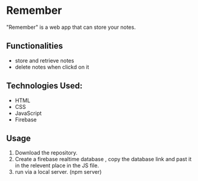 # Remember

"Remember" is a web app that can store your notes.

## Functionalities
- store and retrieve notes
- delete notes when clickd on it

## Technologies  Used:
- HTML
- CSS
- JavaScript
- Firebase

## Usage
1. Download the repository.
2. Create a firebase realtime database , copy the database link and past it in the relevent place in the JS file.
3. run via a local server.  (npm server)
 
